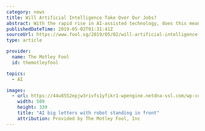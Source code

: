 ```yaml
---
category: news
title: Will Artificial Intelligence Take Over Our Jobs?
abstract: With the rapid rise in AI-assisted technology, does this mean that humans will eventually become redundant?
publishedDateTime: 2019-05-02T01:31:41Z
sourceUrl: https://www.fool.sg/2019/05/02/will-artificial-intelligence-take-over-our-jobs/
type: article

provider:
  name: The Motley Fool
  id: themotleyfool

topics:
  - AI

images:
  - url: https://44u8552epjw3rivfs1yfikr1-wpengine.netdna-ssl.com/wp-content/uploads/2019/04/Robot-AI-sign.jpg
    width: 509
    height: 339
    title: "AI big letters with robot standing in front"
    attribution: Provided by The Motley Fool, Inc
---
```

